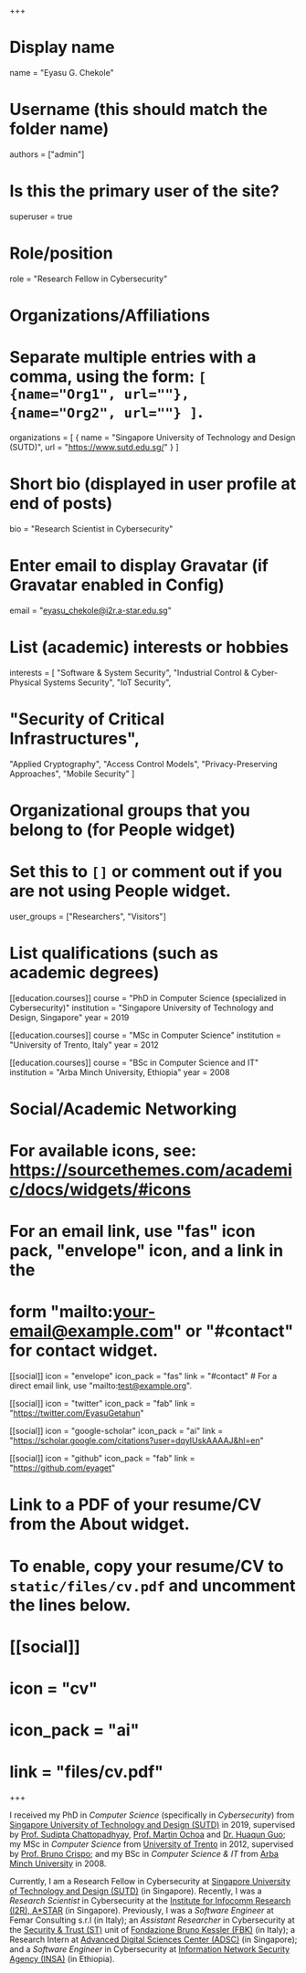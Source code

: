 +++
# Display name
name = "Eyasu G. Chekole"

# Username (this should match the folder name)
authors = ["admin"]

# Is this the primary user of the site?
superuser = true

# Role/position
role = "Research Fellow in Cybersecurity"

# Organizations/Affiliations
#   Separate multiple entries with a comma, using the form: `[ {name="Org1", url=""}, {name="Org2", url=""} ]`.
organizations = [ { name = "Singapore University of Technology and Design (SUTD)", url = "https://www.sutd.edu.sg/" } ]

# Short bio (displayed in user profile at end of posts)
bio = "Research Scientist in Cybersecurity"

# Enter email to display Gravatar (if Gravatar enabled in Config)
email = "eyasu_chekole@i2r.a-star.edu.sg"

# List (academic) interests or hobbies
interests = [
  "Software & System Security",
  "Industrial Control & Cyber-Physical Systems Security",
  "IoT Security",
 # "Security of Critical Infrastructures",
  "Applied Cryptography",
  "Access Control Models",
  "Privacy-Preserving Approaches",
  "Mobile Security"
]

# Organizational groups that you belong to (for People widget)
#   Set this to `[]` or comment out if you are not using People widget.
user_groups = ["Researchers", "Visitors"]

# List qualifications (such as academic degrees)
[[education.courses]]
  course = "PhD in Computer Science (specialized in Cybersecurity)"
  institution = "Singapore University of Technology and Design, Singapore"
  year = 2019

[[education.courses]]
  course = "MSc in Computer Science"
  institution = "University of Trento, Italy"
  year = 2012

[[education.courses]]
  course = "BSc in Computer Science and IT"
  institution = "Arba Minch University, Ethiopia"
  year = 2008

# Social/Academic Networking
# For available icons, see: https://sourcethemes.com/academic/docs/widgets/#icons
#   For an email link, use "fas" icon pack, "envelope" icon, and a link in the
#   form "mailto:your-email@example.com" or "#contact" for contact widget.

[[social]]
  icon = "envelope"
  icon_pack = "fas"
  link = "#contact"  # For a direct email link, use "mailto:test@example.org".

[[social]]
  icon = "twitter"
  icon_pack = "fab"
  link = "https://twitter.com/EyasuGetahun"

[[social]]
  icon = "google-scholar"
  icon_pack = "ai"
  link = "https://scholar.google.com/citations?user=dqyIUskAAAAJ&hl=en"

[[social]]
  icon = "github"
  icon_pack = "fab"
  link = "https://github.com/eyaget"

# Link to a PDF of your resume/CV from the About widget.
# To enable, copy your resume/CV to `static/files/cv.pdf` and uncomment the lines below.
# [[social]]
#   icon = "cv"
#   icon_pack = "ai"
#   link = "files/cv.pdf"

+++

I received my PhD in *Computer Science* (specifically in *Cybersecurity*) from [Singapore University of Technology and Design (SUTD)](https://www.sutd.edu.sg/) in 2019, supervised by [Prof. Sudipta Chattopadhyay](https://sudiptac.bitbucket.io/), [Prof. Martin Ochoa](https://martin-ochoa.github.io/) and [Dr. Huaqun Guo](https://www.linkedin.com/in/huaqun-guo-40677536/); my MSc in *Computer Science* from [University of Trento](https://www.unitn.it/en) in 2012, supervised by [Prof. Bruno Crispo](https://distrinet.cs.kuleuven.be/people/bruno); and my BSc in *Computer Science & IT* from [Arba Minch University](https://www.amu.edu.et/) in 2008. 

Currently, I am a Research Fellow in Cybersecurity at [Singapore University of Technology and Design (SUTD)](https://www.sutd.edu.sg/) (in Singapore). Recently, I was a *Research Scientist* in Cybersecurity at the [Institute for Infocomm Research (I2R), A*STAR](https://www.a-star.edu.sg/i2r) (in Singapore). Previously, I was a *Software Engineer* at Femar Consulting s.r.l (in Italy); an *Assistant Researcher* in Cybersecurity at the [Security \& Trust (ST)](https://st.fbk.eu/) unit of [Fondazione Bruno Kessler (FBK)](https://www.fbk.eu/en/) (in Italy); a Research Intern at [Advanced Digital Sciences Center (ADSC)](http://adsc.illinois.edu/) (in Singapore); and a *Software Engineer* in Cybersecurity at [Information Network Security Agency (INSA)](https://www.insa.gov.et/) (in Ethiopia). 

<!-- I am interested in include privacy and security of computer systems and critical infrastructures.-->
